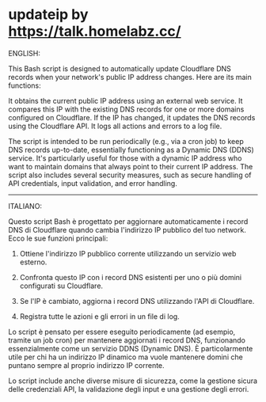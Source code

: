 # updateip by https://talk.homelabz.cc/
ENGLISH:


This Bash script is designed to automatically update Cloudflare DNS records when your network's public IP address changes.
Here are its main functions:

It obtains the current public IP address using an external web service.
It compares this IP with the existing DNS records for one or more domains configured on Cloudflare.
If the IP has changed, it updates the DNS records using the Cloudflare API.
It logs all actions and errors to a log file.

The script is intended to be run periodically (e.g., via a cron job) to keep DNS records up-to-date, essentially functioning as a Dynamic DNS (DDNS) service. It's particularly useful for those with a dynamic IP address who want to maintain domains that always point to their current IP address.
The script also includes several security measures, such as secure handling of API credentials, input validation, and error handling.

--------------------------------
ITALIANO:

Questo script Bash è progettato per aggiornare automaticamente i record DNS di Cloudflare quando cambia l'indirizzo IP pubblico del tuo network. 
Ecco le sue funzioni principali:

1. Ottiene l'indirizzo IP pubblico corrente utilizzando un servizio web esterno.

2. Confronta questo IP con i record DNS esistenti per uno o più domini configurati su Cloudflare.

3. Se l'IP è cambiato, aggiorna i record DNS utilizzando l'API di Cloudflare.

4. Registra tutte le azioni e gli errori in un file di log.

Lo script è pensato per essere eseguito periodicamente (ad esempio, tramite un job cron) per mantenere aggiornati i record DNS, funzionando essenzialmente come un servizio DDNS (Dynamic DNS). È particolarmente utile per chi ha un indirizzo IP dinamico ma vuole mantenere domini che puntano sempre al proprio indirizzo IP corrente.

Lo script include anche diverse misure di sicurezza, come la gestione sicura delle credenziali API, la validazione degli input e una gestione degli errori.
